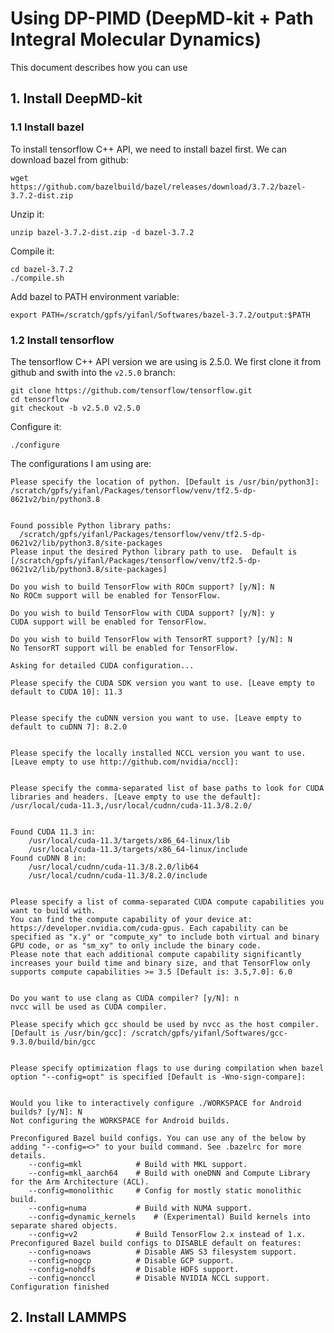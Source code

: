 # Using DP-PIMD (DeepMD-kit + Path Integral Molecular Dynamics)
This document describes how you can use 

## 1. Install DeepMD-kit
### 1.1 Install bazel
To install tensorflow C++ API, we need to install bazel first. We can download bazel from github:

`wget https://github.com/bazelbuild/bazel/releases/download/3.7.2/bazel-3.7.2-dist.zip`

Unzip it:

`unzip bazel-3.7.2-dist.zip -d bazel-3.7.2`

Compile it:

```
cd bazel-3.7.2
./compile.sh
```

Add bazel to PATH environment variable:

`export PATH=/scratch/gpfs/yifanl/Softwares/bazel-3.7.2/output:$PATH`

### 1.2 Install tensorflow
The tensorflow C++ API version we are using is 2.5.0. We first clone it from github and swith into the `v2.5.0` branch:

```
git clone https://github.com/tensorflow/tensorflow.git
cd tensorflow
git checkout -b v2.5.0 v2.5.0
```

Configure it:

`./configure`

The configurations I am using are:

```
Please specify the location of python. [Default is /usr/bin/python3]: /scratch/gpfs/yifanl/Packages/tensorflow/venv/tf2.5-dp-0621v2/bin/python3.8


Found possible Python library paths:
  /scratch/gpfs/yifanl/Packages/tensorflow/venv/tf2.5-dp-0621v2/lib/python3.8/site-packages
Please input the desired Python library path to use.  Default is [/scratch/gpfs/yifanl/Packages/tensorflow/venv/tf2.5-dp-0621v2/lib/python3.8/site-packages]

Do you wish to build TensorFlow with ROCm support? [y/N]: N
No ROCm support will be enabled for TensorFlow.

Do you wish to build TensorFlow with CUDA support? [y/N]: y
CUDA support will be enabled for TensorFlow.

Do you wish to build TensorFlow with TensorRT support? [y/N]: N
No TensorRT support will be enabled for TensorFlow.

Asking for detailed CUDA configuration...

Please specify the CUDA SDK version you want to use. [Leave empty to default to CUDA 10]: 11.3


Please specify the cuDNN version you want to use. [Leave empty to default to cuDNN 7]: 8.2.0


Please specify the locally installed NCCL version you want to use. [Leave empty to use http://github.com/nvidia/nccl]: 


Please specify the comma-separated list of base paths to look for CUDA libraries and headers. [Leave empty to use the default]: /usr/local/cuda-11.3,/usr/local/cudnn/cuda-11.3/8.2.0/


Found CUDA 11.3 in:
    /usr/local/cuda-11.3/targets/x86_64-linux/lib
    /usr/local/cuda-11.3/targets/x86_64-linux/include
Found cuDNN 8 in:
    /usr/local/cudnn/cuda-11.3/8.2.0/lib64
    /usr/local/cudnn/cuda-11.3/8.2.0/include


Please specify a list of comma-separated CUDA compute capabilities you want to build with.
You can find the compute capability of your device at: https://developer.nvidia.com/cuda-gpus. Each capability can be specified as "x.y" or "compute_xy" to include both virtual and binary GPU code, or as "sm_xy" to only include the binary code.
Please note that each additional compute capability significantly increases your build time and binary size, and that TensorFlow only supports compute capabilities >= 3.5 [Default is: 3.5,7.0]: 6.0


Do you want to use clang as CUDA compiler? [y/N]: n
nvcc will be used as CUDA compiler.

Please specify which gcc should be used by nvcc as the host compiler. [Default is /usr/bin/gcc]: /scratch/gpfs/yifanl/Softwares/gcc-9.3.0/build/bin/gcc


Please specify optimization flags to use during compilation when bazel option "--config=opt" is specified [Default is -Wno-sign-compare]: 


Would you like to interactively configure ./WORKSPACE for Android builds? [y/N]: N
Not configuring the WORKSPACE for Android builds.

Preconfigured Bazel build configs. You can use any of the below by adding "--config=<>" to your build command. See .bazelrc for more details.
	--config=mkl         	# Build with MKL support.
	--config=mkl_aarch64 	# Build with oneDNN and Compute Library for the Arm Architecture (ACL).
	--config=monolithic  	# Config for mostly static monolithic build.
	--config=numa        	# Build with NUMA support.
	--config=dynamic_kernels	# (Experimental) Build kernels into separate shared objects.
	--config=v2          	# Build TensorFlow 2.x instead of 1.x.
Preconfigured Bazel build configs to DISABLE default on features:
	--config=noaws       	# Disable AWS S3 filesystem support.
	--config=nogcp       	# Disable GCP support.
	--config=nohdfs      	# Disable HDFS support.
	--config=nonccl      	# Disable NVIDIA NCCL support.
Configuration finished

```

## 2. Install LAMMPS